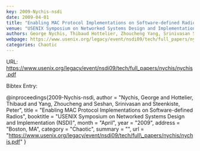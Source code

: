 ```yaml
---
key: 2009-Nychis-nsdi
date: 2009-04-01
title: "Enabling MAC Protocol Implementations on Software-defined Radios"
venue: "USENIX Symposium on Networked Systems Design and Implementation (NSDI)"
authors: George Nychis, Thibaud Hottelier, Zhoucheng Yang, Srinivasan Seshan and Peter Steenkiste
webpage: https://www.usenix.org/legacy/event/nsdi09/tech/full_papers/nychis/nychis.pdf
categories: Chaotic
---
```


URL: https://www.usenix.org/legacy/event/nsdi09/tech/full_papers/nychis/nychis.pdf

Bibtex Entry:

@inproceedings{2009-Nychis-nsdi,
    author = "Nychis, George and Hottelier, Thibaud and Yang, Zhoucheng and Seshan, Srinivasan and Steenkiste, Peter",
    title = "Enabling MAC Protocol Implementations on Software-defined Radios",
    booktitle = "USENIX Symposium on Networked Systems Design and Implementation (NSDI)",
    month = "April",
    year = "2009",
    address = "Boston, MA",
    category = "Chaotic",
    summary = "",
    url = "https://www.usenix.org/legacy/event/nsdi09/tech/full\_papers/nychis/nychis.pdf"
}

